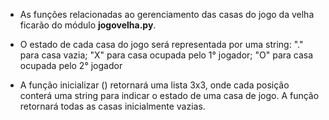 * As funções relacionadas ao gerenciamento das casas do jogo da velha ficarão do módulo **jogovelha.py**.

* O estado de cada casa do jogo será representada por uma string: "." para casa vazia; "X" para casa ocupada pelo 1° jogador; "O" para casa ocupada pelo 2° jogador 

* A função inicializar () retornará uma lista 3x3, onde cada posição conterá uma string para indicar o estado de uma casa de jogo. A função retornará todas as casas inicialmente vazias.